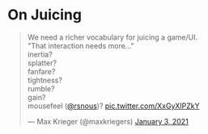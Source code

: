 # On Juicing

<blockquote class="twitter-tweet"><p lang="en" dir="ltr">We need a richer vocabulary for juicing a game/UI.<br>&quot;That interaction needs more...&quot;<br>inertia?<br>splatter?<br>fanfare?<br>tightness?<br>rumble?<br>gain?<br>mousefeel (<a href="https://twitter.com/rsnous?ref_src=twsrc%5Etfw">@rsnous</a>)? <a href="https://t.co/XxGyXIPZkY">pic.twitter.com/XxGyXIPZkY</a></p>&mdash; Max Krieger (@maxkriegers) <a href="https://twitter.com/maxkriegers/status/1345574975974027265?ref_src=twsrc%5Etfw">January 3, 2021</a></blockquote> <script async src="https://platform.twitter.com/widgets.js" charset="utf-8"></script>
